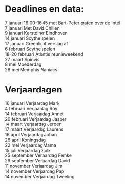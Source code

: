 # Deadlines en data:
7 januari 16:00-16:45 met Bart-Peter praten over de Intel \
7 januari Met David Chillen \
9 januari Kerstdiner Eindhoven \
14 januari Scythe spelen \
17 januari Greenlight verslag af \
6 februari Scythe spelen \
18-20 februari Atlantis reunieweekend \
27 maart Spinvis \
8 mei Moederdag \
28 mei Memphis Maniacs 


# Verjaardagen
16 januari Verjaardag Mark \
4  februari Verjaardag Roy \
14 februari Verjaardag Annet \
20 februari Verjaardag Jasper \
14 maart Verjaardag Jeroen \
17 maart Verjaardag Laurens \
16 april Verjaardag Johan \
26 april Koningsdag \
22 mei Verjaardag Mama \
15 juli Verjaardag Sjolk \
25 september Verjaardag Femke \
29 september Verjaardag David \
11 november Verjaardag Jim \
14 november Verjaardag Pap \
14 november Verjaardag Tweeling
